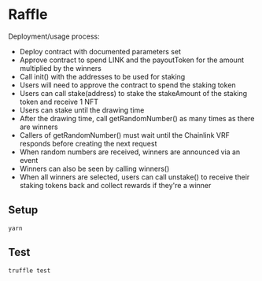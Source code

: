 # Raffle

Deployment/usage process:
- Deploy contract with documented parameters set
- Approve contract to spend LINK and the payoutToken for the amount multiplied by the winners
- Call init() with the addresses to be used for staking
- Users will need to approve the contract to spend the staking token
- Users can call stake(address) to stake the stakeAmount of the staking token and receive 1 NFT
- Users can stake until the drawing time
- After the drawing time, call getRandomNumber() as many times as there are winners
- Callers of getRandomNumber() must wait until the Chainlink VRF responds before creating the next request
- When random numbers are received, winners are announced via an event
- Winners can also be seen by calling winners()
- When all winners are selected, users can call unstake() to receive their staking tokens back and collect rewards if they're a winner

## Setup

```
yarn
```

## Test

```
truffle test
```
